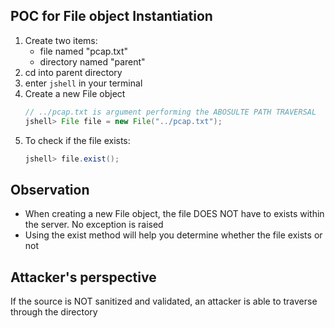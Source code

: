 ## POC for File object Instantiation
1. Create two items:
   - file named "pcap.txt"
   - directory named "parent"
2. cd into parent directory
3. enter ```jshell``` in your terminal
4. Create a new File object 
   ```java
   // ../pcap.txt is argument performing the ABOSULTE PATH TRAVERSAL
   jshell> File file = new File("../pcap.txt");
   ```
5. To check if the file exists:
   ```java  
   jshell> file.exist();
   ```
## Observation
- When creating a new File object, the file DOES NOT have to exists within the server. No exception is raised
- Using the exist method will help you determine whether the file exists or not

## Attacker's perspective
If the source is NOT sanitized and validated, an attacker is able to traverse through the directory
